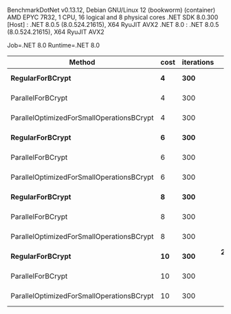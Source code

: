 
BenchmarkDotNet v0.13.12, Debian GNU/Linux 12 (bookworm) (container)
AMD EPYC 7R32, 1 CPU, 16 logical and 8 physical cores
.NET SDK 8.0.300
  [Host]   : .NET 8.0.5 (8.0.524.21615), X64 RyuJIT AVX2
  .NET 8.0 : .NET 8.0.5 (8.0.524.21615), X64 RyuJIT AVX2

Job=.NET 8.0  Runtime=.NET 8.0  

 Method                                    | cost | iterations | Mean         | Error     | StdDev    |
------------------------------------------ |----- |----------- |-------------:|----------:|----------:|
 **RegularForBCrypt**                          | **4**    | **300**        |    **378.75 ms** |  **0.117 ms** |  **0.103 ms** |
 ParallelForBCrypt                         | 4    | 300        |     36.38 ms |  0.681 ms |  0.637 ms |
 ParallelOptimizedForSmallOperationsBCrypt | 4    | 300        |     33.67 ms |  0.307 ms |  0.287 ms |
 **RegularForBCrypt**                          | **6**    | **300**        |  **1,453.45 ms** |  **0.937 ms** |  **0.783 ms** |
 ParallelForBCrypt                         | 6    | 300        |    135.36 ms |  2.682 ms |  2.634 ms |
 ParallelOptimizedForSmallOperationsBCrypt | 6    | 300        |    123.93 ms |  0.917 ms |  0.813 ms |
 **RegularForBCrypt**                          | **8**    | **300**        |  **5,765.37 ms** |  **6.101 ms** |  **5.707 ms** |
 ParallelForBCrypt                         | 8    | 300        |    498.56 ms |  9.957 ms | 17.176 ms |
 ParallelOptimizedForSmallOperationsBCrypt | 8    | 300        |    505.04 ms | 10.066 ms | 22.095 ms |
 **RegularForBCrypt**                          | **10**   | **300**        | **22,984.86 ms** |  **6.202 ms** |  **5.802 ms** |
 ParallelForBCrypt                         | 10   | 300        |  1,894.39 ms | 36.007 ms | 66.742 ms |
 ParallelOptimizedForSmallOperationsBCrypt | 10   | 300        |  1,863.87 ms | 29.275 ms | 25.951 ms |
